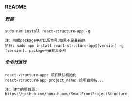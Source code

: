 ### README

##### 安装
    
    sudo npm install react-structure-app -g

    注: 根据package中对比版本号,如果不是最新的
    执行: sudo npm install react-structure-app@[version] -g
    [version]: package中最新版本号

##### 命令行运行

    react-structure-app: 项目默认初始化
    react-structure-app project_name: 给项目命名... 

    注: 建立的项目源: https://github.com/huoxuhuoxu/ReactFrontProjectStructure



